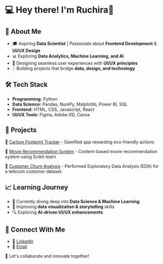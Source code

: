 # 💻 Hey there! I'm Ruchira👋  

## 🚀 About Me  
- 🎓 Aspiring **Data Scientist** | Passionate about **Frontend Development** & **UI/UX Design**  
- 📊 Exploring **Data Analytics, Machine Learning, and AI**  
- 🎨 Designing seamless user experiences with **UI/UX principles**  
- 💡 Building projects that bridge **data, design, and technology**  

## 🛠 Tech Stack  
- **Programming:** Python   
- **Data Science:** Pandas, NumPy, Matplotlib, Power BI, SQL  
- **Frontend:** HTML, CSS, Javascript, React 
- **UI/UX Tools:** Figma, Adobe XD, Canva  

## 📌 Projects  
🔹 [Carbon Footprint Tracker](#) - Gamified app rewarding eco-friendly actions 

🔹 [Movie Recommendation System](#) - Content-based movie recommendation system using Scikit-learn

🔹 [Customer Churn Analysis](#) - Performed Exploratory Data Analysis (EDA) for a telecom customer dataset.
  

## 📈 Learning Journey  
- 📍 Currently diving deep into **Data Science & Machine Learning**  
- 🌱 Improving **data visualization & storytelling** skills  
- 🔍 Exploring **AI-driven UI/UX enhancements**  

## 🤝 Connect With Me  
- 💼 [LinkedIn](https://www.linkedin.com/in/ruchira-more/)    
- 📧 [Email](ruchiram0212@gmail.com)  

🚀 Let's collaborate and innovate together!  

